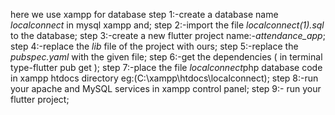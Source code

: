 here we use xampp for database
step 1:-create a database name *localconnect* in mysql xampp and;
step 2:-import the file *localconnect(1).sql* to the database;
step 3:-create a new flutter project name:-*attendance_app*;
step 4:-replace the *lib* file of the project with ours;
step 5:-replace the *pubspec.yaml* with the given file;
step 6:-get the dependencies ( in terminal type-flutter pub get );
step 7:-place the file *localconnect*php database code in xampp htdocs directory eg:(C:\xampp\htdocs\localconnect);
step 8:-run your apache and MySQL services in xampp control panel;
step 9:- run your flutter project;

